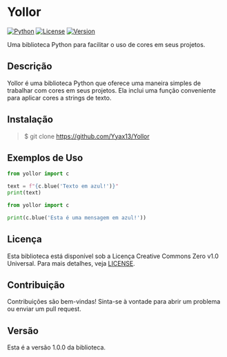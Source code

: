 # Yollor

[![Python](https://img.shields.io/badge/Python-3.6%2B-blue.svg)](https://www.python.org/)
[![License](https://img.shields.io/badge/License-CC0%201.0-blue.svg)](https://creativecommons.org/publicdomain/zero/1.0/)
[![Version](https://img.shields.io/badge/Version-1.0.0-blue.svg)](https://github.com/seu-usuario/sua-biblioteca/releases/tag/v1.0.0)

Uma biblioteca Python para facilitar o uso de cores em seus projetos.

## Descrição

Yollor é uma biblioteca Python que oferece uma maneira simples de trabalhar com cores em seus projetos. Ela inclui uma função conveniente para aplicar cores a strings de texto.

## Instalação

> $ git clone https://github.com/Yyax13/Yollor

## Exemplos de Uso
```python
from yollor import c

text = f"{c.blue('Texto em azul!')}"
print(text)
```
```python
from yollor import c

print(c.blue('Esta é uma mensagem em azul!'))
```

## Licença

Esta biblioteca está disponível sob a Licença Creative Commons Zero v1.0 Universal. Para mais detalhes, veja [LICENSE](LICENSE).

## Contribuição

Contribuições são bem-vindas! Sinta-se à vontade para abrir um problema ou enviar um pull request.

## Versão

Esta é a versão 1.0.0 da biblioteca.

```


